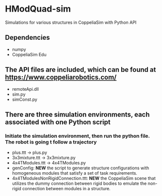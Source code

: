 # HModQuad-sim
Simulations for various structures in CoppeliaSim with Python API
## Dependencies
* numpy
* CoppeliaSim Edu

## The API files are included, which can be found at https://www.coppeliarobotics.com/
* remoteApi.dll
* sim.py
* simConst.py

## There are three simulation environments, each associated with one Python script
### Initiate the simulation environment, then run the python file. The robot is going t follow a trajectory
* plus.ttt -> plus.py
* 3x3mixture.ttt -> 3x3mixture.py
* 4x4TModules.ttt -> 4x4TModules.py
* genConfig: **NEW** the script to generate structure configurations with homogeneous modules that satisfy 
a set of task requirements.
* 4x4TModulesNonRigidConnection.ttt: **NEW** the CoppeliaSim scene that utilizes the dummy connection between rigid bodies to emulate the non-rigid connection between modules in a structure.
